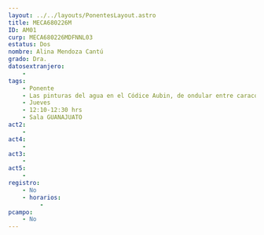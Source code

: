 ```yaml
---
layout: ../../layouts/PonentesLayout.astro
title: MECA680226M
ID: AM01
curp: MECA680226MDFNNL03
estatus: Dos
nombre: Alina Mendoza Cantú 
grado: Dra.
datosextranjero:
    - 
tags:
    - Ponente
    - Las pinturas del agua en el Códice Aubin, de ondular entre caracoles a contenerse rectamente en la ciudad
    - Jueves
    - 12:10-12:30 hrs
    - Sala GUANAJUATO
act2: 
    - 
act4: 
    - 
act3: 
    - 
act5: 
    - 
registro:
    - No
    - horarios:
         -
pcampo:
    - No
---
```

